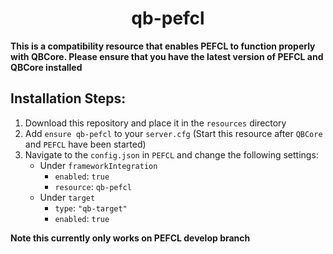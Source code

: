 <h1 align="center">qb-pefcl</h1>

**This is a compatibility resource that enables PEFCL to function properly with QBCore. Please ensure that you have the latest version
of PEFCL and QBCore installed**

## Installation Steps:

1. Download this repository and place it in the `resources` directory
2. Add `ensure qb-pefcl` to your `server.cfg` (Start this resource after `QBCore` and `PEFCL` have been started)
3. Navigate to the `config.json` in `PEFCL` and change the following settings:
   - Under `frameworkIntegration`
     - `enabled`: `true`
     - `resource`: `qb-pefcl`
   - Under `target`
     - `type`: `"qb-target"`
     - `enabled`: `true`

**Note this currently only works on PEFCL develop branch**
